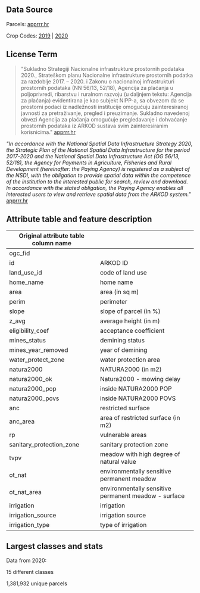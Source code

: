 ## Data Source
Parcels: [apprrr.hr](https://www.apprrr.hr/prostorni-podaci-servisi/)

Crop Codes: [2019](https://narodne-novine.nn.hr/clanci/sluzbeni/2019_05_54_1035.html) | [2020](https://narodne-novine.nn.hr/clanci/sluzbeni/2020_02_22_547.html)
## License Term
> "Sukladno Strategiji Nacionalne infrastrukture prostornih podataka 2020., Strateškom planu Nacionalne infrastrukture prostornih podatka za razdoblje 2017. – 2020. i Zakonu o nacionalnoj infrastrukturi prostornih podataka (NN 56/13, 52/18), Agencija za plaćanja u poljoprivredi, ribarstvu i ruralnom razvoju (u daljnjem tekstu: Agencija za plaćanja) evidentirana je kao subjekt NIPP-a, sa obvezom da se prostorni podaci iz nadležnosti institucije omogućuju zainteresiranoj javnosti za pretraživanje, pregled i preuzimanje. Sukladno navedenoj obvezi Agencija za plaćanja omogućuje pregledavanje i dohvaćanje prostornih podataka iz ARKOD sustava svim zainteresiranim korisnicima." [apprrr.hr](https://www.apprrr.hr/prostorni-podaci-servisi/)

_"In accordance with the National Spatial Data Infrastructure Strategy 2020, the Strategic Plan of the National Spatial Data Infrastructure for the period 2017-2020 and the National Spatial Data Infrastructure Act (OG 56/13, 52/18), the Agency for Payments in Agriculture, Fisheries and Rural Development (hereinafter: the Paying Agency) is registered as a subject of the NSDI, with the obligation to provide spatial data within the competence of the institution to the interested public for search, review and download. In accordance with the stated obligation, the Paying Agency enables all interested users to view and retrieve spatial data from the ARKOD system."_ [apprrr.hr](https://www.apprrr.hr/prostorni-podaci-servisi/)

## Attribute table and feature description
| Original attribute table column name |                                       |
| ------------------------------------ |---------------------------------------|
| ogc_fid                              |                                       |
| id                                   | ARKOD ID                              |
| land_use_id                          | code of land use                      |
| home_name                            | home name                             |
| area                                 | area (in sq m)                        |
| perim                                | perimeter                             |
| slope                                | slope of parcel (in %)                |
| z_avg                                | average height (in m)                 |
| eligibility_coef                     | acceptance coefficient                |
| mines_status                         | demining status                       |
| mines_year_removed                   | year of demining                      |
| water_protect_zone                   | water protection area                 |
| natura2000                           | NATURA2000 (in m2)                    |
| natura2000_ok                        | Natura2000 - mowing delay             |
| natura2000_pop                       | inside NATURA2000 POP                 |
| natura2000_povs                      | inside NATURA2000 POVS                |
| anc                                  | restricted surface                    |
| anc_area                             | area of restricted surface (in m2)    |
| rp                                   | vulnerable areas                      |
| sanitary_protection_zone             | sanitary protection zone              |
| tvpv                                 | meadow with high degree of natural value |
| ot_nat                               | environmentally sensitive permanent meadow |
| ot_nat_area                          | environmentally sensitive permanent meadow - surface |
| irrigation                           | irrigation                            |
| irrigation_source                    | irrigation source                     |
| irrigation_type                      | type of irrigation                    |

## Largest classes and stats
Data from 2020:

15 different classes

1,381,932 unique parcels